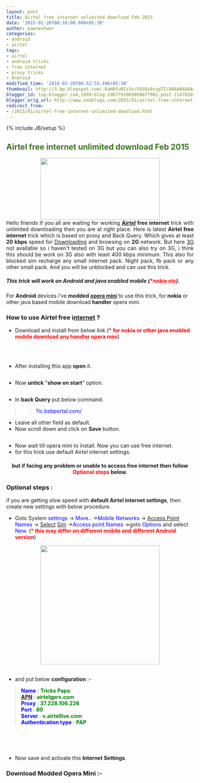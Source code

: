 ```yaml
---
layout: post
title: Airtel free internet unlimited download Feb 2015
date: '2015-01-26T00:16:00.000+05:30'
author: pawneshwer
categories:
- android
- airtel
tags:
- airtel
- android tricks
- free internet
- proxy tricks
- Android
modified_time: '2016-02-20T06:52:55.496+05:30'
thumbnail: http://3.bp.blogspot.com/-KaH0tuNIz3o/VU38s8ssgTI/AAAAAAAAAsg/eEN7EQiS2A4/s72-c/AirtelHacking.jpg
blogger_id: tag:blogger.com,1999:blog-1967791069058877982.post-2147810161722350352
blogger_orig_url: http://www.edablogs.com/2015/01/airtel-free-internet-unlimited-download.html
redirect_from:
- /2015/01/airtel-free-internet-unlimited-download.html
---
```


{% include JB/setup %}

<div dir="ltr" style="text-align: left;" trbidi="on"><div style="text-align: justify;"><h2><span style="color: #38761d;">Airtel free internet unlimited download Feb 2015 </span></h2><div class="separator" style="clear: both; text-align: center;"><img border="0" height="166" src="http://3.bp.blogspot.com/-KaH0tuNIz3o/VU38s8ssgTI/AAAAAAAAAsg/eEN7EQiS2A4/s320/AirtelHacking.jpg" width="320" /></div>Hello friends if you all are waiting for working <b><a class="zem_slink" href="http://www.airtel.com/" rel="homepage" target="_blank" title="Bharti Airtel">Airtel</a> free internet</b> trick with unlimited downloading then you are at right place. Here is latest <b>Airtel free internet</b> trick which is based on proxy and Back Query. Which gives at least <b>20 kbps</b> speed for <a class="zem_slink" href="http://en.wikipedia.org/wiki/Uploading_and_downloading" rel="wikipedia" target="_blank" title="Uploading and downloading">Downloading</a> and browsing on <b>2G</b> network. But here <a class="zem_slink" href="http://www.wikinvest.com/concept/3G" rel="wikinvest" target="_blank" title="3G">3G</a> not available so i haven't tested on 3G but you can also try on 3G, i think this should be work on 3G also with least 400 kbps minimum. This also for blocked sim recharge any small internet pack. Night pack, fb pack or any other small pack. And you will be unblocked and can use this trick.</div><h5>This trick will work on Android and java enabled mobile (<span style="color: red;">*nokia etc</span>).</h5>For <b>Android</b> devices i've <b>modded <a class="zem_slink" href="http://www.opera.com/mobile/" rel="homepage" target="_blank" title="Opera Mini">opera mini</a></b> to use this trick, for <b>nokia</b> or other java based mobile download <b>handler</b> opera mini.<br /><h3><div class="alert alert-question" role="alert">How to use Airtel free i<a class="zem_slink" href="http://en.wikipedia.org/wiki/Internet" rel="wikipedia" target="_blank" title="Internet">nternet</a> ?</div></h3><ul><li>Download and install from below link (<span style="color: red;"><b>* for nokia or other java enabled mobile download any handler opera mini</b></span>)</li></ul><div style="text-align: center;"><br /><br /><article id="default-usage"><div class="to-lock" style="display: none;"><a class="btn" href="https://dl.dropboxusercontent.com/u/55163217/Tricks-Papa-Hack.apk" title="Download">Download</a></div></article></div><ul><li>After installing this app <b>open</b> it.</li></ul><div class="separator" style="clear: both; text-align: center;"><a href="http://1.bp.blogspot.com/-8QdHLpcaewk/VU4E-AyyTlI/AAAAAAAAAs8/eWQ-r1ZjSyo/s1600/Screenshot_2015-01-25-13-41-28.jpg" imageanchor="1" style="margin-left: 1em; margin-right: 1em;"><img border="0" class="lazy" data-src="http://1.bp.blogspot.com/-tZvdXy2IEuw/VU4FJyAY7hI/AAAAAAAAAtk/lGH0nrvL3wE/s1600/Screenshot_2015-01-25-13-41-28-169x300.jpg" /></a></div><ul></ul><ul><li>Now <b>untick</b> "<b>show on start</b>" option.</li></ul><div class="separator" style="clear: both; text-align: center;"><a href="http://3.bp.blogspot.com/-WlK4SrccGzI/VU4E9brUpxI/AAAAAAAAAs4/t6g4nGU9NhE/s1600/Screenshot_2015-01-25-11-30-00.jpg" imageanchor="1" style="margin-left: 1em; margin-right: 1em;"><img border="0" class="lazy" data-src="http://2.bp.blogspot.com/-pqTSsvCekSw/VU4FKJ6zLDI/AAAAAAAAAto/0xpOdMTPBjw/s1600/Screenshot_2015-01-25-11-30-00-169x300.jpg" /></a></div><ul></ul><ul><li>In <b>back Query</b> put below command.</li></ul><blockquote><blockquote class="tr_bq"><span style="color: blue;">?ic.bsbportal.com/</span></blockquote></blockquote><ul><li>Leave all other field as default.</li><li>Now scroll down and click on <b>Save</b> button.</li></ul><div class="separator" style="clear: both; text-align: center;"><a href="http://4.bp.blogspot.com/-Gl6p0h7EBG0/VU4E8f-3rdI/AAAAAAAAAsw/h12x-b53rvk/s1600/Screenshot_2015-01-25-11-30-05.jpg" imageanchor="1" style="margin-left: 1em; margin-right: 1em;"><img border="0" class="lazy" data-src="http://4.bp.blogspot.com/-NtcOFl0c1Qc/VU4FJ57t3II/AAAAAAAAAtg/zOYKoRv3wls/s1600/Screenshot_2015-01-25-11-30-05-169x300.jpg" /></a></div><ul></ul><ul><li>Now wait till opera mini to install. Now you can use free internet.</li><li>for this trick use default Airtel internet settings.</li></ul><h4 style="text-align: center;">but if facing any problem or unable to access free internet then follow <span style="color: red;">Optional steps</span> below.</h4><h3><div class="alert alert-info" role="alert">Optional steps :</div></h3>if you are getting slow speed with <b>default Airtel internet settings</b>, then create new settings with below procedure.<br /><ul><li>Goto System <span style="color: blue;">settings</span> -&gt; <span style="color: blue;">More..</span> -&gt;<span style="color: blue;">Mobile Networks</span> -&gt; <span style="color: blue;"><a class="zem_slink" href="http://en.wikipedia.org/wiki/Wireless_access_point" rel="wikipedia" target="_blank" title="Wireless access point">Access Point</a> Names</span> -&gt; <span style="color: blue;"><a class="zem_slink" href="http://musicbrainz.org/label/e183ae23-030e-4722-80cc-ac24d20ad640.html" rel="musicbrainz" target="_blank" title="Select Magazine">Select</a> <a class="zem_slink" href="http://en.wikipedia.org/wiki/Subscriber_identity_module" rel="wikipedia" target="_blank" title="Subscriber identity module">Sim</a></span> -&gt;<span style="color: blue;">Access point Names</span> -&gt;goto <span style="color: blue;">Options</span> and select <span style="color: blue;">New</span>. (<b><span style="color: red;">* this may differ on different mobile and different Android version</span></b>)</li></ul><div class="separator" style="clear: both; text-align: center;"><a href="http://3.bp.blogspot.com/-qfUu_IADDHA/VU4FAAhExSI/AAAAAAAAAtU/oFh_6vx636g/s1600/Untitled-1.jpg" imageanchor="1" style="margin-left: 1em; margin-right: 1em;"><img border="0" height="320" src="http://3.bp.blogspot.com/-GJO3MNkchDU/VU4FL9MeoiI/AAAAAAAAAt0/sicmt4BBAAw/s1600/Untitled-1-300x300.jpg" width="320" /></a></div><br /><ul></ul><ul><li>and put below <b>configuration</b> :-</li></ul><blockquote><span style="color: blue;"><b>Name</b></span> : <span style="color: green;"><b>Tricks Papa</b></span><br /><span style="color: blue;"><b><a class="zem_slink" href="http://en.wikipedia.org/wiki/Access_Point_Name" rel="wikipedia" target="_blank" title="Access Point Name">APN</a></b></span> : <span style="color: green;"><b>airtelgprs.com</b></span><br /><span style="color: blue;"><b>Proxy</b></span> : <span style="color: green;"><b>37.228.106.226</b></span><br /><span style="color: blue;"><b>Port</b></span> : <span style="color: green;"><b>80</b></span><br /><span style="color: blue;"><b>Server</b> </span>: <span style="color: green;"><b>v.airtellive.com</b></span><br /><span style="color: blue;"><b>Authentication type</b></span> : <span style="color: green;"><b>PAP</b></span></blockquote><br /><div class="separator" style="clear: both; text-align: center;"><a href="http://2.bp.blogspot.com/-oPnq9ObfpeQ/VU4E-mM2KfI/AAAAAAAAAtE/c4jXDip8YwE/s1600/Screenshot_2015-01-25-18-02-53.jpg" imageanchor="1" style="margin-left: 1em; margin-right: 1em;"><img border="0" bp.blogspot.com="" class="lazy" creenshot_2015-01-25-18-03-01.jpg="" data-src="http://1.bp.blogspot.com/-FZzeo3D61OA/VU4FK5sfjLI/AAAAAAAAAuE/RnHWdbF9-r8/s1600/Screenshot_2015-01-25-18-02-53-169x300.jpg /&gt;&lt;/a&gt;&lt;a href=" http:="" imageanchor="1" istssz6qgui="" q8qerapnqc="" s1600="" style="margin-left: 1em; margin-right: 1em;" tq="" /><img border="0" class="lazy" data-src="http://1.bp.blogspot.com/-NFlqEMym4rs/VU4FLCIuEZI/AAAAAAAAAtw/y8j79gAndUM/s1600/Screenshot_2015-01-25-18-03-01-169x300.jpg" /></a></div><br /><br /><ul><li>Now save and activate this <b>Internet Settings</b>.</li></ul><h3><div class="alert alert-info" role="alert">Download Modded Opera Mini :-</div></h3><br /><br /><br /><article id="default-usage"><div class="to-lock" style="display: none;"><br /><div style="text-align: center;"><a class="btn" href="https://dl.dropboxusercontent.com/u/55163217/Tricks-Papa-Hack.apk" title="Download">Download</a></div><br /></div></article></div>